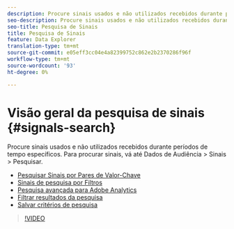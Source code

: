 ```yaml
---
description: Procure sinais usados e não utilizados recebidos durante períodos de tempo específicos. Para procurar sinais, vá até Dados de Audiência > Sinais > Pesquisar.
seo-description: Procure sinais usados e não utilizados recebidos durante períodos de tempo específicos. Para procurar sinais, vá até Dados de Audiência > Sinais > Pesquisar.
seo-title: Pesquisa de Sinais
title: Pesquisa de Sinais
feature: Data Explorer
translation-type: tm+mt
source-git-commit: e05eff3cc04e4a82399752c862e2b2370286f96f
workflow-type: tm+mt
source-wordcount: '93'
ht-degree: 0%

---
```



# Visão geral da pesquisa de sinais {#signals-search}

Procure sinais usados e não utilizados recebidos durante períodos de tempo específicos. Para procurar sinais, vá até Dados de Audiência > Sinais > Pesquisar.

* [Pesquisar Sinais por Pares de Valor-Chave](/help/using/features/data-explorer/data-explorer-signals-search/data-explorer-search-pairs.md)
* [Sinais de pesquisa por Filtros](/help/using/features/data-explorer/data-explorer-signals-search/data-explorer-search-filters.md)
* [Pesquisa avançada para Adobe Analytics](/help/using/features/data-explorer/data-explorer-signals-search/data-explorer-search-analytics.md)
* [Filtrar resultados da pesquisa](/help/using/features/data-explorer/data-explorer-signals-search/data-explorer-filter-results.md)
* [Salvar critérios de pesquisa](/help/using/features/data-explorer/data-explorer-signals-search/data-explorer-save-search.md)

>[!VIDEO](https://video.tv.adobe.com/v/25148/)
